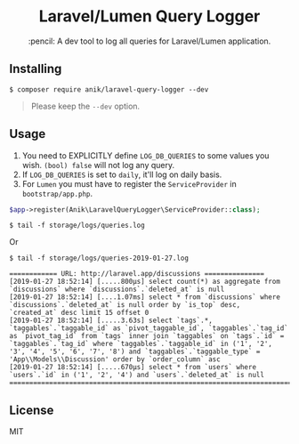 <h1 align="center"> Laravel/Lumen Query Logger </h1>

<p align="center"> :pencil: A dev tool to log all queries for Laravel/Lumen application.</p>

## Installing

```shell
$ composer require anik/laravel-query-logger --dev
```

> Please keep the `--dev` option.

## Usage

1. You need to EXPLICITLY define `LOG_DB_QUERIES` to some values you wish. `(bool) false` will not log any query.
2. If `LOG_DB_QUERIES` is set to `daily`, it'll log on daily basis.
3. For `Lumen` you must have to register the `ServiceProvider` in `bootstrap/app.php`.

```php
$app->register(Anik\LaravelQueryLogger\ServiceProvider::class);
```
```shell
$ tail -f storage/logs/queries.log
```
Or
```shell
$ tail -f storage/logs/queries-2019-01-27.log
```

    ============ URL: http://laravel.app/discussions ===============
    [2019-01-27 18:52:14] [.....800μs] select count(*) as aggregate from `discussions` where `discussions`.`deleted_at` is null
    [2019-01-27 18:52:14] [....1.07ms] select * from `discussions` where `discussions`.`deleted_at` is null order by `is_top` desc, `created_at` desc limit 15 offset 0
    [2019-01-27 18:52:14] [.....3.63s] select `tags`.*, `taggables`.`taggable_id` as `pivot_taggable_id`, `taggables`.`tag_id` as `pivot_tag_id` from `tags` inner join `taggables` on `tags`.`id` = `taggables`.`tag_id` where `taggables`.`taggable_id` in ('1', '2', '3', '4', '5', '6', '7', '8') and `taggables`.`taggable_type` = 'App\\Models\\Discussion' order by `order_column` asc
    [2019-01-27 18:52:14] [.....670μs] select * from `users` where `users`.`id` in ('1', '2', '4') and `users`.`deleted_at` is null
    ================================================================================
    
## License

MIT
